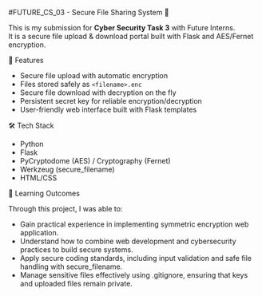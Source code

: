 #FUTURE_CS_03 - Secure File Sharing System 🔐

This is my submission for **Cyber Security Task 3** with Future Interns.  
It is a secure file upload & download portal built with Flask and AES/Fernet encryption.

🚀 Features
- Secure file upload with automatic encryption
- Files stored safely as `<filename>.enc`
- Secure file download with decryption on the fly
- Persistent secret key for reliable encryption/decryption
- User-friendly web interface built with Flask templates

🛠 Tech Stack
- Python
- Flask
- PyCryptodome (AES) / Cryptography (Fernet)
- Werkzeug (secure_filename)
- HTML/CSS

🎯 Learning Outcomes

Through this project, I was able to:
- Gain practical experience in implementing symmetric encryption web application.
- Understand how to combine web development and cybersecurity practices to build secure systems.
- Apply secure coding standards, including input validation and safe file handling with secure_filename.
- Manage sensitive files effectively using .gitignore, ensuring that keys and uploaded files remain private.
